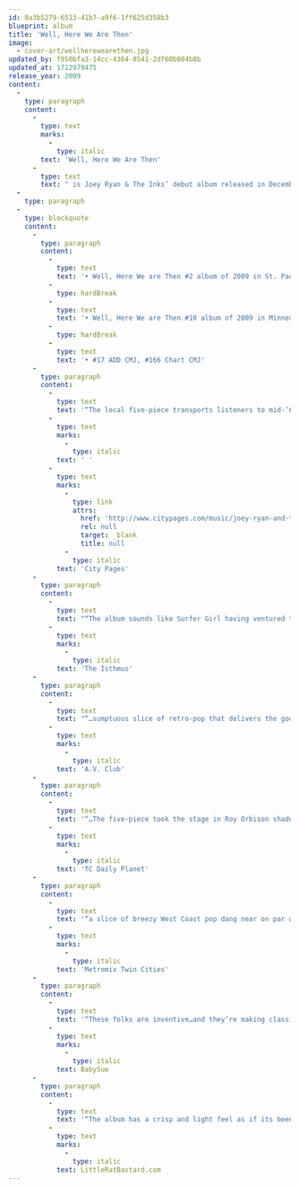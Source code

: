 ```yaml
---
id: 0a3b5279-6513-41b7-a9f6-1ff625d358b3
blueprint: album
title: 'Well, Here We Are Then'
image:
  - cover-art/wellherewearethen.jpg
updated_by: f950bfa3-14cc-4364-8541-2df60b084b8b
updated_at: 1712979475
release_year: 2009
content:
  -
    type: paragraph
    content:
      -
        type: text
        marks:
          -
            type: italic
        text: 'Well, Here We Are Then'
      -
        type: text
        text: " is Joey Ryan & The Inks’ debut album released in December of 2009. Ryan had the bulk of these 12\_songs written and recorded\_in demo form & began forming the band in late 2008.\_ Coming from a variety of previous and current projects\_(The Exchange, The Alarmists, Flin Flon Bombers, Consolation Champ, Shanghai Subway)\_these\_‘Inks’ helped add\_the missing\_razor sharp instrumentation & polish that helped catapult the band onto the Twin Cities indie pop scene. The\_album topped many\_year end lists and helped land the band as a finalist in Vita.mn’s best new band competition."
  -
    type: paragraph
  -
    type: blockquote
    content:
      -
        type: paragraph
        content:
          -
            type: text
            text: '• Well, Here We are Then #2 album of 2009 in St. Paul Pioneer Press'
          -
            type: hardBreak
          -
            type: text
            text: '• Well, Here We are Then #10 album of 2009 in Minneapolis Star Tribune'
          -
            type: hardBreak
          -
            type: text
            text: '• #17 ADD CMJ, #166 Chart CMJ'
      -
        type: paragraph
        content:
          -
            type: text
            text: '“The local five-piece transports listeners to mid-’60s California, where masses of beach bums were able to sing four-part harmonies while simultaneously surfing monster waves and daydreaming about Liverpool and Cuban heel boots.” –'
          -
            type: text
            marks:
              -
                type: italic
            text: ' '
          -
            type: text
            marks:
              -
                type: link
                attrs:
                  href: 'http://www.citypages.com/music/joey-ryan-and-the-inks-well-here-we-are-then-6724522'
                  rel: null
                  target: _blank
                  title: null
              -
                type: italic
            text: 'City Pages'
      -
        type: paragraph
        content:
          -
            type: text
            text: "“The album sounds like Surfer Girl having ventured to a place where the buffalo roam. Well, Here We Are Then is a lonely sonic landscape, it’s worthy of your lust.” –\_"
          -
            type: text
            marks:
              -
                type: italic
            text: 'The Isthmus'
      -
        type: paragraph
        content:
          -
            type: text
            text: "“…sumptuous slice of retro-pop that delivers the goods”\_– "
          -
            type: text
            marks:
              -
                type: italic
            text: 'A.V. Club'
      -
        type: paragraph
        content:
          -
            type: text
            text: '“…The five-piece took the stage in Roy Orbison shades and with a confident swagger…Ryan and his crew shook the shack with boundless energy and unabashed pop sweetness that brought to mind the current “twee” sound as well as the doo-wop acts of the 1950s.” – '
          -
            type: text
            marks:
              -
                type: italic
            text: 'TC Daily Planet'
      -
        type: paragraph
        content:
          -
            type: text
            text: '“a slice of breezy West Coast pop dang near on par with the greats of the genre. Like Brian Wilson before him, Ryan understands the power of pairing melancholic ache with exceedingly sunny melodies, while his bandmates toss off tasty power-pop riffs with a razor-sharp accuracy rarely heard outside of early Cars records” – '
          -
            type: text
            marks:
              -
                type: italic
            text: 'Metromix Twin Cities'
      -
        type: paragraph
        content:
          -
            type: text
            text: '“These folks are inventive…and they’re making classic pop music that will sound incredible for decades to come. Twelve groovy cuts here. TOP PICK. 5 Stars!”- '
          -
            type: text
            marks:
              -
                type: italic
            text: BabySue
      -
        type: paragraph
        content:
          -
            type: text
            text: '“The album has a crisp and light feel as if its been hanging out to dry on a clothesline all day in the grassy fields of the Midwest. Yep. In six minutes, a talented band can take us places some bands aspire (and never get) to. Do yourself a favor and find out about Minneapolis’s best-kept secret before it spreads beyond the Midwest!” – '
          -
            type: text
            marks:
              -
                type: italic
            text: LittleRatBastard.com
---
```


